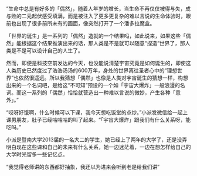 “生命中总是有好多的「偶然」，随着人年岁的增长，当生命不再仅仅被得与失，成与败的二元起伏感受填满，而是被注入了更多更复杂的难以言说的生命体验时，眼前也出现了很多前所未有的画面，像突然打开了一个潘多拉魔盒。

「世界的诞生」是一系列的「偶然」造就的一个结果吗，如此说来，如果这些「偶然」能根据这个结果推演出来的话，那人类是不是就可以随意“捏造”世界了，那人类是不是可以设计自己的人生了。

然而，即便是科技空前发达的今天，也没能说清楚宇宙究竟是如何诞生的，即使这人类历史已然度过了浩浩汤汤的600万年，身处的世界离往圣者心中的“理想世界”也依然很遥远。所以我猜想「偶然」也像是人类对宇宙诞生的猜想一样，构想出来的一个名词吧，是给这“不可知”预设的一个如「宇宙大爆炸」一般浪漫的名词。而这一系列的「偶然」恰恰就营造出一种难以言说的微妙，产生各种「意外」。”

“哎呀好饿啊，什么时候可以下课，我今天想吃饭堂的点炒。”小派发微信给一起上课男朋友，肚子已经咕咕咕的叫了起来。“「宇宙大爆炸」跟我们有什么关系呀，能吃吗。”

小派是暨南大学2013届的一名大二的学生，她已经上了两年的大学了，还是没弄明白现在这些课和自己的未来有什么关系，她一边迷茫着，一边在想怎样给自己的大学时光留多一些记忆点。

“我觉得老师讲的东西都好抽象，我还以为进来会听到老是给我们讲”


